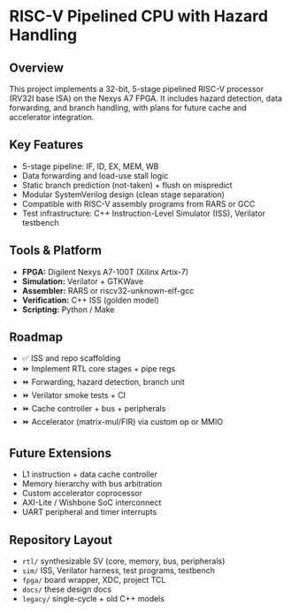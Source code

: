 # RISC-V Pipelined CPU with Hazard Handling

## Overview
This project implements a 32-bit, 5-stage pipelined RISC-V processor (RV32I base ISA)
on the Nexys A7 FPGA. It includes hazard detection, data forwarding, and branch handling,
with plans for future cache and accelerator integration.

## Key Features
- 5-stage pipeline: IF, ID, EX, MEM, WB
- Data forwarding and load-use stall logic
- Static branch prediction (not-taken) + flush on mispredict
- Modular SystemVerilog design (clean stage separation)
- Compatible with RISC-V assembly programs from RARS or GCC
- Test infrastructure: C++ Instruction-Level Simulator (ISS), Verilator testbench

## Tools & Platform
- **FPGA:** Digilent Nexys A7-100T (Xilinx Artix-7)
- **Simulation:** Verilator + GTKWave
- **Assembler:** RARS or riscv32-unknown-elf-gcc
- **Verification:** C++ ISS (golden model)
- **Scripting:** Python / Make

## Roadmap
- ✅ ISS and repo scaffolding
- ⏩ Implement RTL core stages + pipe regs
- ⏩ Forwarding, hazard detection, branch unit
- ⏩ Verilator smoke tests + CI
- ⏩ Cache controller + bus + peripherals
- ⏩ Accelerator (matrix-mul/FIR) via custom op or MMIO

## Future Extensions
- L1 instruction + data cache controller
- Memory hierarchy with bus arbitration
- Custom accelerator coprocessor
- AXI-Lite / Wishbone SoC interconnect
- UART peripheral and timer interrupts

## Repository Layout
- `rtl/` synthesizable SV (core, memory, bus, peripherals)
- `sim/` ISS, Verilator harness, test programs, testbench
- `fpga/` board wrapper, XDC, project TCL
- `docs/` these design docs
- `legacy/` single-cycle + old C++ models
